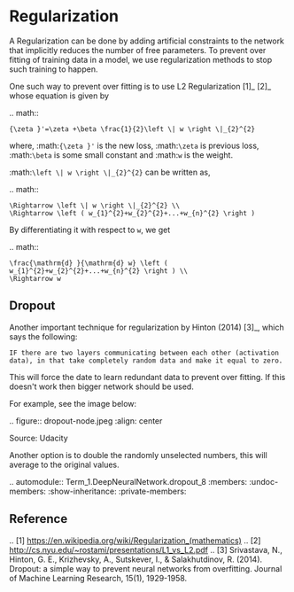 Regularization
==============

A Regularization can be done by adding artificial constraints to the network that implicitly reduces the number of free parameters. To prevent over fitting of training data in a model, we use regularization methods to stop such training to happen.

One such way to prevent over fitting is to use L2 Regularization [1]_ [2]_ whose equation is given by

.. math::

    {\zeta }'=\zeta +\beta \frac{1}{2}\left \| w \right \|_{2}^{2}

where, :math:`{\zeta }'` is the new loss, :math:`\zeta` is previous loss, :math:`\beta` is some small constant and :math:`w` is the weight.

:math:`\left \| w \right \|_{2}^{2}` can be written as,

.. math::

    \Rightarrow \left \| w \right \|_{2}^{2} \\
    \Rightarrow \left ( w_{1}^{2}+w_{2}^{2}+...+w_{n}^{2} \right )

By differentiating it with respect to ``w``, we get

.. math::

    \frac{\mathrm{d} }{\mathrm{d} w} \left ( w_{1}^{2}+w_{2}^{2}+...+w_{n}^{2} \right ) \\
    \Rightarrow w

Dropout
-------

Another important technique for regularization by Hinton (2014) [3]_, which says the following:

``IF there are two layers communicating between each other (activation data), in that take completely random data and make it equal to zero.``

This will force the date to learn redundant data to prevent over fitting. If this doesn't work then bigger network should be used.

For example, see the image below:

.. figure:: dropout-node.jpeg
   :align: center

   Source: Udacity

Another option is to double the randomly unselected numbers, this will average to the original values.

.. automodule:: Term_1.DeepNeuralNetwork.dropout_8
   :members:
   :undoc-members:
   :show-inheritance:
   :private-members:

Reference
---------

.. [1] https://en.wikipedia.org/wiki/Regularization_(mathematics)
.. [2] http://cs.nyu.edu/~rostami/presentations/L1_vs_L2.pdf
.. [3] Srivastava, N., Hinton, G. E., Krizhevsky, A., Sutskever, I., & Salakhutdinov, R. (2014). Dropout: a simple way to prevent neural networks from overfitting. Journal of Machine Learning Research, 15(1), 1929-1958.
